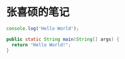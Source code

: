 # 张喜硕的笔记

```javascript
console.log('Hello World');
```

```java
public static String main(String[] args) {
  return "Hello World!";
}
```
